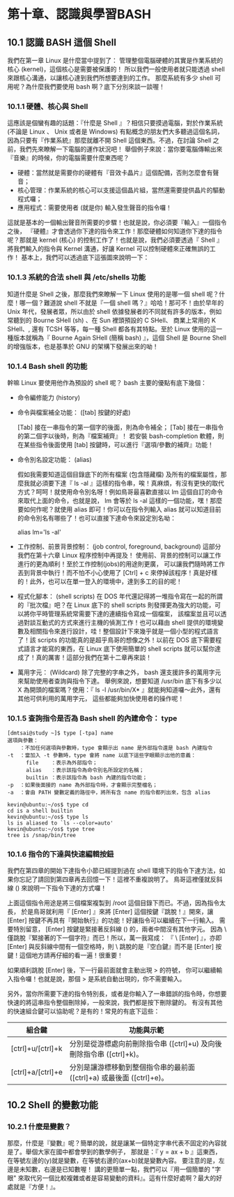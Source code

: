 # 第十章、認識與學習BASH
## 10.1 認識 BASH 這個 Shell
我們在第一章 Linux 是什麼當中提到了： 管理整個電腦硬體的其實是作業系統的核心 (kernel)，這個核心是需要被保護的！ 所以我們一般使用者就只能透過 shell 來跟核心溝通，以讓核心達到我們所想要達到的工作。 那麼系統有多少 shell 可用呢？為什麼我們要使用 bash 啊？底下分別來談一談喔！

### 10.1.1 硬體、核心與 Shell
這應該是個蠻有趣的話題：『什麼是 Shell 』？相信只要摸過電腦，對於作業系統 (不論是 Linux 、 Unix 或者是 Windows) 有點概念的朋友們大多聽過這個名詞，因為只要有『作業系統』那麼就離不開 Shell 這個東西。不過，在討論 Shell 之前，我們先來瞭解一下電腦的運作狀況吧！ 舉個例子來說：當你要電腦傳輸出來『音樂』的時候，你的電腦需要什麼東西呢？
- 硬體：當然就是需要你的硬體有『音效卡晶片』這個配備，否則怎麼會有聲音；
- 核心管理：作業系統的核心可以支援這個晶片組，當然還需要提供晶片的驅動程式囉；
- 應用程式：需要使用者 (就是你) 輸入發生聲音的指令囉！

這就是基本的一個輸出聲音所需要的步驟！也就是說，你必須要『輸入』一個指令之後， 『硬體』才會透過你下達的指令來工作！那麼硬體如何知道你下達的指令呢？那就是 kernel (核心) 的控制工作了！也就是說，我們必須要透過『 Shell 』將我們輸入的指令與 Kernel 溝通，好讓 Kernel 可以控制硬體來正確無誤的工作！ 基本上，我們可以透過底下這張圖來說明一下：

### 10.1.3 系統的合法 shell 與 /etc/shells 功能
知道什麼是 Shell 之後，那麼我們來瞭解一下 Linux 使用的是哪一個 shell 呢？什麼！哪一個？難道說 shell 不就是『一個 shell 嗎？』哈哈！那可不！由於早年的 Unix 年代，發展者眾，所以由於 shell 依據發展者的不同就有許多的版本，例如常聽到的 Bourne SHell (sh) 、在 Sun 裡頭預設的 C SHell、 商業上常用的 K SHell、, 還有 TCSH 等等，每一種 Shell 都各有其特點。至於 Linux 使用的這一種版本就稱為『 Bourne Again SHell (簡稱 bash) 』，這個 Shell 是 Bourne Shell 的增強版本，也是基準於 GNU 的架構下發展出來的呦！

### 10.1.4 Bash shell 的功能
幹嘛 Linux 要使用他作為預設的 shell 呢？ bash 主要的優點有底下幾個：
- 命令編修能力 (history)
- 命令與檔案補全功能： (\[tab] 按鍵的好處)

    \[Tab] 接在一串指令的第一個字的後面，則為命令補全；
    \[Tab] 接在一串指令的第二個字以後時，則為『檔案補齊』！
    若安裝 bash-completion 軟體，則在某些指令後面使用 \[tab] 按鍵時，可以進行『選項/參數的補齊』功能！
- 命令別名設定功能： (alias)

    假如我需要知道這個目錄底下的所有檔案 (包含隱藏檔) 及所有的檔案屬性，那麼我就必須要下達『 ls -al 』這樣的指令串，唉！真麻煩，有沒有更快的取代方式？呵呵！就使用命令別名呀！例如鳥哥最喜歡直接以 lm 這個自訂的命令來取代上面的命令，也就是說， lm 會等於 ls -al 這樣的一個功能，嘿！那麼要如何作呢？就使用 alias 即可！你可以在指令列輸入 alias 就可以知道目前的命令別名有哪些了！也可以直接下達命令來設定別名呦：

    alias lm='ls -al'

- 工作控制、前景背景控制： (job control, foreground, background)
這部分我們在第十六章 Linux 程序控制中再提及！ 使用前、背景的控制可以讓工作進行的更為順利！至於工作控制(jobs)的用途則更廣， 可以讓我們隨時將工作丟到背景中執行！而不怕不小心使用了 \[Ctrl] + c 來停掉該程序！真是好樣的！此外，也可以在單一登入的環境中，達到多工的目的呢！

- 程式化腳本： (shell scripts)
在 DOS 年代還記得將一堆指令寫在一起的所謂的『批次檔』吧？在 Linux 底下的 shell scripts 則發揮更為強大的功能，可以將你平時管理系統常需要下達的連續指令寫成一個檔案， 該檔案並且可以透過對談互動式的方式來進行主機的偵測工作！也可以藉由 shell 提供的環境變數及相關指令來進行設計，哇！整個設計下來幾乎就是一個小型的程式語言了！該 scripts 的功能真的是超乎鳥哥的想像之外！以前在 DOS 底下需要程式語言才能寫的東西，在 Linux 底下使用簡單的 shell scripts 就可以幫你達成了！真的厲害！這部分我們在第十二章再來談！

- 萬用字元： (Wildcard)
除了完整的字串之外， bash 還支援許多的萬用字元來幫助使用者查詢與指令下達。 舉例來說，想要知道 /usr/bin 底下有多少以 X 為開頭的檔案嗎？使用：『 ls -l /usr/bin/X* 』就能夠知道囉～此外，還有其他可供利用的萬用字元， 這些都能夠加快使用者的操作呢！

### 10.1.5 查詢指令是否為 Bash shell 的內建命令： type
```
[dmtsai@study ~]$ type [-tpa] name
選項與參數：
    ：不加任何選項與參數時，type 會顯示出 name 是外部指令還是 bash 內建指令
-t  ：當加入 -t 參數時，type 會將 name 以底下這些字眼顯示出他的意義：
      file    ：表示為外部指令；
      alias   ：表示該指令為命令別名所設定的名稱；
      builtin ：表示該指令為 bash 內建的指令功能；
-p  ：如果後面接的 name 為外部指令時，才會顯示完整檔名；
-a  ：會由 PATH 變數定義的路徑中，將所有含 name 的指令都列出來，包含 alias

kevin@ubuntu:~/os$ type cd
cd is a shell builtin
kevin@ubuntu:~/os$ type ls
ls is aliased to `ls --color=auto'
kevin@ubuntu:~/os$ type tree
tree is /snap/bin/tree
```

### 10.1.6 指令的下達與快速編輯按鈕
我們在第四章的開始下達指令小節已經提到過在 shell 環境下的指令下達方法，如果你忘記了請回到第四章再去回憶一下！這裡不重複說明了。 鳥哥這裡僅就反斜線 (\) 來說明一下指令下達的方式囉！

上面這個指令用途是將三個檔案複製到 /root 這個目錄下而已。不過，因為指令太長， 於是鳥哥就利用『 \[Enter] 』來將 \[Enter] 這個按鍵『跳脫！』開來，讓 \[Enter] 按鍵不再具有『開始執行』的功能！好讓指令可以繼續在下一行輸入。 需要特別留意， \[Enter] 按鍵是緊接著反斜線 (\) 的，兩者中間沒有其他字元。 因為 \ 僅跳脫『緊接著的下一個字符』而已！所以，萬一我寫成： 『 \ \[Enter] 』，亦即 \[Enter] 與反斜線中間有一個空格時，則 \ 跳脫的是『空白鍵』而不是 \[Enter] 按鍵！這個地方請再仔細的看一遍！很重要！

如果順利跳脫 [Enter] 後，下一行最前面就會主動出現 > 的符號， 你可以繼續輸入指令囉！也就是說，那個 > 是系統自動出現的，你不需要輸入。

另外，當你所需要下達的指令特別長，或者是你輸入了一串錯誤的指令時，你想要快速的將這串指令整個刪除掉，一般來說，我們都是按下刪除鍵的。 有沒有其他的快速組合鍵可以協助呢？是有的！常見的有底下這些：

|組合鍵 |	功能與示範 |
| --- | ----------- |
|[ctrl]+u/[ctrl]+k	| 分別是從游標處向前刪除指令串 ([ctrl]+u) 及向後刪除指令串 ([ctrl]+k)。|
|[ctrl]+a/[ctrl]+e	|分別是讓游標移動到整個指令串的最前面 ([ctrl]+a) 或最後面 ([ctrl]+e)。|

## 10.2 Shell 的變數功能

### 10.2.1 什麼是變數？
那麼，什麼是『變數』呢？簡單的說，就是讓某一個特定字串代表不固定的內容就是了。舉個大家在國中都會學到的數學例子， 那就是：『 y = ax + b 』這東西，在等號左邊的(y)就是變數，在等號右邊的(ax+b)就是變數內容。 要注意的是，左邊是未知數，右邊是已知數喔！ 講的更簡單一點，我們可以『用一個簡單的 "字眼" 來取代另一個比較複雜或者是容易變動的資料』。這有什麼好處啊？最大的好處就是『方便！』。

